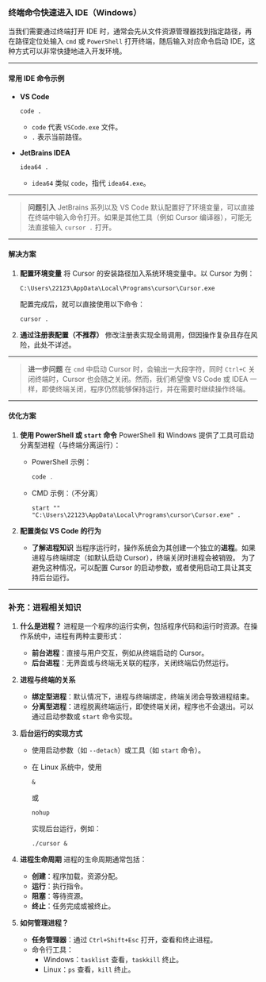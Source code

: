 ### 终端命令快速进入 IDE（Windows）

当我们需要通过终端打开 IDE 时，通常会先从文件资源管理器找到指定路径，再在路径定位处输入 `cmd` 或 `PowerShell` 打开终端，随后输入对应命令启动 IDE，这种方式可以非常快捷地进入开发环境。

------

#### 常用 IDE 命令示例

- **VS Code**

  ```shell
  code .
  ```

  - `code` 代表 `VSCode.exe` 文件。
  - `.` 表示当前路径。

- **JetBrains IDEA**

  ```shell
  idea64 .
  ```

  - `idea64` 类似 `code`，指代 `idea64.exe`。

------

> **问题引入**
> JetBrains 系列以及 VS Code 默认配置好了环境变量，可以直接在终端中输入命令打开。如果是其他工具（例如 Cursor 编译器），可能无法直接输入 `cursor .` 打开。

------

#### **解决方案**

1. **配置环境变量**
   将 Cursor 的安装路径加入系统环境变量中。以 Cursor 为例：

   ```plaintext
   C:\Users\22123\AppData\Local\Programs\cursor\Cursor.exe
   ```

   配置完成后，就可以直接使用以下命令：

   ```shell
   cursor .
   ```

2. **通过注册表配置（不推荐）**
   修改注册表实现全局调用，但因操作复杂且存在风险，此处不详述。

------

> **进一步问题**
> 在 `cmd` 中启动 Cursor 时，会输出一大段字符，同时 `Ctrl+C` 关闭终端时，Cursor 也会随之关闭。然而，我们希望像 VS Code 或 IDEA 一样，即使终端关闭，程序仍然能够保持运行，并在需要时继续操作终端。

------

#### **优化方案**

1. **使用 PowerShell 或 `start` 命令**
   PowerShell 和 Windows 提供了工具可启动分离型进程（与终端分离运行）：

   - PowerShell 示例：

     ```powershell
     code .
     ```

   - CMD 示例：（不分离）

     ```shell
     start "" "C:\Users\22123\AppData\Local\Programs\cursor\Cursor.exe" .
     ```

2. **配置类似 VS Code 的行为**

   - **了解进程知识**
     当程序运行时，操作系统会为其创建一个独立的**进程**。如果进程与终端绑定（如默认启动 Cursor），终端关闭时进程会被销毁。
     为了避免这种情况，可以配置 Cursor 的启动参数，或者使用启动工具让其支持后台运行。

------

### 补充：进程相关知识

1. **什么是进程？**
   进程是一个程序的运行实例，包括程序代码和运行时资源。在操作系统中，进程有两种主要形式：

   - **前台进程**：直接与用户交互，例如从终端启动的 Cursor。
   - **后台进程**：无界面或与终端无关联的程序，关闭终端后仍然运行。

2. **进程与终端的关系**

   - **绑定型进程**：默认情况下，进程与终端绑定，终端关闭会导致进程结束。
   - **分离型进程**：进程脱离终端运行，即使终端关闭，程序也不会退出。可以通过启动参数或 `start` 命令实现。

3. **后台运行的实现方式**

   - 使用启动参数（如 `--detach`）或工具（如 `start` 命令）。

   - 在 Linux 系统中，使用 

     ```
     &
     ```

      或 

     ```
     nohup
     ```

      实现后台运行，例如：

     ```shell
     ./cursor &
     ```

4. **进程生命周期**
   进程的生命周期通常包括：

   - **创建**：程序加载，资源分配。
   - **运行**：执行指令。
   - **阻塞**：等待资源。
   - **终止**：任务完成或被终止。

5. **如何管理进程？**

   - **任务管理器**：通过 `Ctrl+Shift+Esc` 打开，查看和终止进程。
   - 命令行工具：
     - Windows：`tasklist` 查看，`taskkill` 终止。
     - Linux：`ps` 查看，`kill` 终止。